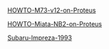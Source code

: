 
[HOWTO-M73-v12-on-Proteus](HOWTO-M73-v12-on-Proteus)

[HOWTO-Miata-NB2-on-Proteus](HOWTO-Miata-NB2-on-Proteus)

[Subaru-Impreza-1993](Subaru-Impreza-1993)